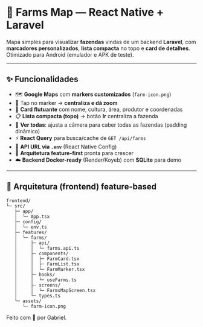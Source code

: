 # 🌾 **Farms Map — React Native + Laravel**

Mapa simples para visualizar **fazendas** vindas de um backend **Laravel**, com **marcadores personalizados**, **lista compacta** no topo e **card de detalhes**. Otimizado para Android (emulador e APK de teste).

---

## ✨ **Funcionalidades**

- 🗺️ **Google Maps** com **markers customizados** (`farm-icon.png`)
- 🎯 Tap no marker → **centraliza e dá zoom**
- 🧭 **Card flutuante** com nome, cultura, área, produtor e coordenadas
- 📋 **Lista compacta (topo)** → botão **Ir** centraliza a fazenda
- 🔁 **Ver todas**: ajusta a câmera para caber todas as fazendas (padding dinâmico)
- ⚡ **React Query** para busca/cache de `GET /api/farms`
- 🔐 **API URL via `.env`** (React Native Config)
- 🧩 **Arquitetura feature-first** pronta para crescer
- ☁️ **Backend Docker-ready** (Render/Koyeb) com **SQLite** para demo

---

## 🧱 **Arquitetura (frontend) feature-based**

```text
frontend/
└─ src/
   ├─ app/
   │  └─ App.tsx
   ├─ config/
   │  └─ env.ts
   ├─ features/
   │  └─ farms/
   │     ├─ api/
   │     │  └─ farms.api.ts
   │     ├─ components/
   │     │  ├─ FarmCard.tsx
   │     │  ├─ FarmList.tsx
   │     │  └─ FarmMarker.tsx
   │     ├─ hooks/
   │     │  └─ useFarms.ts
   │     ├─ screens/
   │     │  └─ FarmsMapScreen.tsx
   │     └─ types.ts
   └─ assets/
      └─ farm-icon.png
```

Feito com 💙 por Gabriel.
